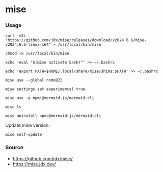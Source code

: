 # mise

### Usage

```shell
curl -sSL "https://github.com/jdx/mise/releases/download/v2024.6.6/mise-v2024.6.6-linux-x64" > /usr/local/bin/mise

chmod +x /usr/local/bin/mise

echo 'eval "$(mise activate bash)"' >> ~/.bashrc

echo 'export PATH=$HOME/.local/share/mise/shims:$PATH' >> ~/.bashrc
```

```shell
mise use --global node@22

mise settings set experimental true

mise use -g npm:@mermaid-js/mermaid-cli

mise ls

mise uninstall npm:@mermaid-js/mermaid-cli
```

Update mise version:
```shell
mise self-update
```

### Source

- https://github.com/jdx/mise/
- https://mise.jdx.dev/
